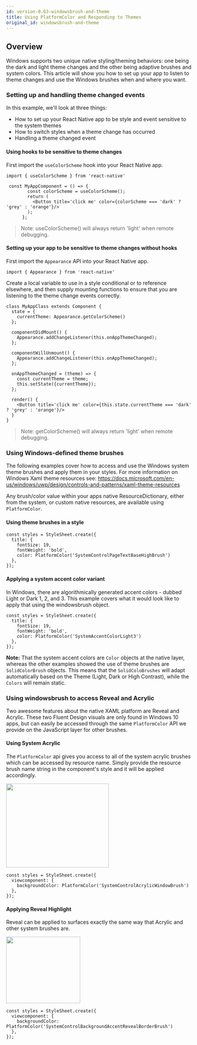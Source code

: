 ```yaml
---
id: version-0.63-windowsbrush-and-theme
title: Using PlatformColor and Responding to Themes
original_id: windowsbrush-and-theme
---
```


## Overview

Windows supports two unique native styling/theming behaviors: one being the dark and light theme changes and the other being adaptive brushes and system colors. This article will show you how to set up your app to listen to theme changes and use the Windows brushes when and where you want.

### Setting up and handling theme changed events

In this example, we'll look at three things:

- How to set up your React Native app to be style and event sensitive to the system themes
- How to switch styles when a theme change has occurred
- Handling a theme changed event

#### Using hooks to be sensitive to theme changes

First import the `useColorScheme` hook into your React Native app.

```JSX
import { useColorScheme } from 'react-native'
```

```JSX
 const MyAppComponent = () => {
        const colorScheme = useColorScheme();
        return (
          <Button title='click me' color={colorScheme === 'dark' ? 'grey' : 'orange'}/>
        );
      };
```

> Note: useColorScheme() will always return 'light' when remote debugging.

#### Setting up your app to be sensitive to theme changes without hooks

First import the `Appearance` API into your React Native app.

```JSX
import { Appearance } from 'react-native'
```

Create a local variable to use in a style conditional or to reference elsewhere, and then supply mounting functions to ensure that you are listening to the theme change events correctly.

```JSX
class MyAppClass extends Component {
  state = {
    currentTheme: Appearance.getColorScheme()
  };

  componentDidMount() {
    Appearance.addChangeListener(this.onAppThemeChanged);
  };

  componentWillUnmount() {
    Appearance.addChangeListener(this.onAppThemeChanged);
  };

  onAppThemeChanged = (theme) => {
    const currentTheme = theme;
    this.setState({currentTheme});
  };

  render() {
    <Button title='click me' color={this.state.currentTheme === 'dark' ? 'grey' : 'orange'}/>
  }
}
```

> Note: getColorScheme() will always return 'light' when remote debugging.


### Using Windows-defined theme brushes

The following examples cover how to access and use the Windows system theme brushes and apply them in your styles.  For more information on Windows Xaml theme resources see: 
https://docs.microsoft.com/en-us/windows/uwp/design/controls-and-patterns/xaml-theme-resources

Any brush/color value within your apps native ResourceDictionary, either from the system, or custom native resources, are available using `PlatformColor`.

#### Using theme brushes in a style

```JSX
const styles = StyleSheet.create({
  title: {
    fontSize: 19,
    fontWeight: 'bold',
    color: PlatformColor('SystemControlPageTextBaseHighBrush')
  },
});
```

#### Applying a system accent color variant

In Windows, there are algorithmically generated accent colors - dubbed Light or Dark 1, 2, and 3. This example covers what it would look like to apply that using the windowsbrush object.

```JSX
const styles = StyleSheet.create({
  title: {
    fontSize: 19,
    fontWeight: 'bold',
    color: PlatformColor('SystemAccentColorLight3')
  },
});
```

**Note:** That the system accent colors are `Color` objects at the native layer, whereas the other examples showed the use of theme brushes are `SolidColorBrush` objects. This means that the `SolidColoBrushes` will adapt automatically based on the Theme (Light, Dark or High Contrast), while the `Colors` will remain static.

### Using windowsbrush to access Reveal and Acrylic

Two awesome features about the native XAML platform are Reveal and Acrylic. These two Fluent Design visuals are only found in Windows 10 apps, but can easily be accessed through the same `PlatformColor` API we provide on the JavaScript layer for other brushes.

#### Using System Acrylic

The `PlatformColor` api gives you access to all of the system acrylic brushes which can be accessed by resource name. Simply provide the resource brush name string in the component's style and it will be applied accordingly.

<img src="assets/rnw-acrylic-surface.png" width="277" height="227"/>

```JSX
const styles = StyleSheet.create({
  viewcomponent: {
    backgroundColor: PlatformColor('SystemControlAcrylicWindowBrush')
  },
});
```

#### Applying Reveal Highlight

Reveal can be applied to surfaces exactly the same way that Acrylic and other system brushes are.

<img src="assets/reveal-surface-animation.gif" width="200" height="180"/>

```JSX
const styles = StyleSheet.create({
  viewcomponent: {
    backgroundColor: PlatformColor('SystemControlBackgroundAccentRevealBorderBrush')
  },
});
```
